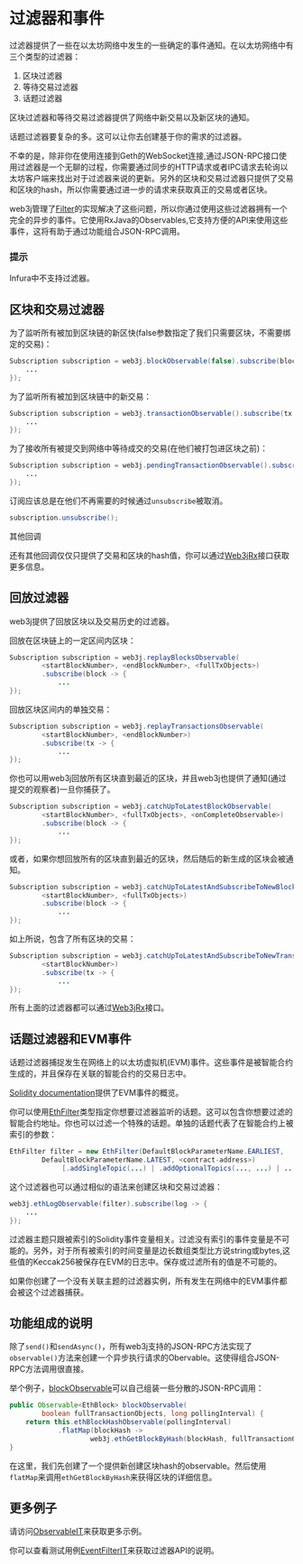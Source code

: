 # 过滤器和事件

过滤器提供了一些在以太坊网络中发生的一些确定的事件通知。在以太坊网络中有三个类型的过滤器：

1. 区块过滤器
2. 等待交易过滤器
3. 话题过滤器

区块过滤器和等待交易过滤器提供了网络中新交易以及新区块的通知。

话题过滤器要复杂的多。这可以让你去创建基于你的需求的过滤器。

不幸的是，除非你在使用连接到Geth的WebSocket连接,通过JSON-RPC接口使用过滤器是一个无聊的过程，你需要通过同步的HTTP请求或者IPC请求去轮询以太坊客户端来找出对于过滤器来说的更新。另外的区块和交易过滤器只提供了交易和区块的hash，所以你需要通过进一步的请求来获取真正的交易或者区块。

web3j管理了[Filter](https://github.com/web3j/web3j/blob/master/core/src/main/java/org/web3j/protocol/core/filters/Filter.java)的实现解决了这些问题，所以你通过使用这些过滤器拥有一个完全的异步的事件。它使用RxJava的Observables,它支持方便的API来使用这些事件，这将有助于通过功能组合JSON-RPC调用。

### 提示

Infura中不支持过滤器。

## 区块和交易过滤器

为了监听所有被加到区块链的新区快\(false参数指定了我们只需要区块，不需要绑定的交易\)：

```java
Subscription subscription = web3j.blockObservable(false).subscribe(block -> {
    ...
});
```

为了监听所有被加到区块链中的新交易：

```java
Subscription subscription = web3j.transactionObservable().subscribe(tx -> {
    ...
});
```

为了接收所有被提交到网络中等待成交的交易\(在他们被打包进区块之前\)：

```java
Subscription subscription = web3j.pendingTransactionObservable().subscribe(tx -> {
    ...
});
```

订阅应该总是在他们不再需要的时候通过`unsubscribe`被取消。

```java
subscription.unsubscribe();
```

其他回调

还有其他回调仅仅只提供了交易和区块的hash值，你可以通过[Web3jRx](https://github.com/web3j/web3j/blob/master/core/src/main/java/org/web3j/protocol/rx/Web3jRx.java)接口获取更多信息。

## 回放过滤器

web3j提供了回放区块以及交易历史的过滤器。

回放在区块链上的一定区间内区块：

```java
Subscription subscription = web3j.replayBlocksObservable(
        <startBlockNumber>, <endBlockNumber>, <fullTxObjects>)
        .subscribe(block -> {
            ...
});
```

回放区块区间内的单独交易：

```java
Subscription subscription = web3j.replayTransactionsObservable(
        <startBlockNumber>, <endBlockNumber>)
        .subscribe(tx -> {
            ...
});
```

你也可以用web3j回放所有区块直到最近的区块，并且web3j也提供了通知\(通过提交的观察者\)一旦你捕获了。

```java
Subscription subscription = web3j.catchUpToLatestBlockObservable(
        <startBlockNumber>, <fullTxObjects>, <onCompleteObservable>)
        .subscribe(block -> {
            ...
});
```

或者，如果你想回放所有的区块直到最近的区块，然后随后的新生成的区块会被通知。

```java
Subscription subscription = web3j.catchUpToLatestAndSubscribeToNewBlocksObservable(
        <startBlockNumber>, <fullTxObjects>)
        .subscribe(block -> {
            ...
});
```

如上所说，包含了所有区块的交易：

```java
Subscription subscription = web3j.catchUpToLatestAndSubscribeToNewTransactionsObservable(
        <startBlockNumber>)
        .subscribe(tx -> {
            ...
});
```

所有上面的过滤器都可以通过[Web3jRx](https://github.com/web3j/web3j/blob/master/core/src/main/java/org/web3j/protocol/rx/Web3jRx.java)接口。

## 话题过滤器和EVM事件

话题过滤器捕捉发生在网络上的以太坊虚拟机\(EVM\)事件。这些事件是被智能合约生成的，并且保存在关联的智能合约的交易日志中。

[Solidity documentation](http://solidity.readthedocs.io/en/develop/contracts.html#events)提供了EVM事件的概览。

你可以使用[EthFilter](https://github.com/web3j/web3j/blob/master/core/src/main/java/org/web3j/protocol/core/methods/request/EthFilter.java)类型指定你想要过滤器监听的话题。这可以包含你想要过滤的智能合约地址。你也可以过滤一个特殊的话题。单独的话题代表了在智能合约上被索引的参数：

```java
EthFilter filter = new EthFilter(DefaultBlockParameterName.EARLIEST,
        DefaultBlockParameterName.LATEST, <contract-address>)
             [.addSingleTopic(...) | .addOptionalTopics(..., ...) | ...];
```

这个过滤器也可以通过相似的语法来创建区块和交易过滤器：

```java
web3j.ethLogObservable(filter).subscribe(log -> {
    ...
});
```

过滤器主题只跟被索引的Solidity事件变量相关。过滤没有索引的事件变量是不可能的。另外，对于所有被索引的时间变量是边长数组类型比方说string或bytes,这些值的Keccak256被保存在EVM的日志中。保存或过滤所有的值是不可能的。

如果你创建了一个没有关联主题的过滤器实例，所有发生在网络中的EVM事件都会被这个过滤器捕获。

## 功能组成的说明

除了`send()`和`sendAsync()`，所有web3j支持的JSON-RPC方法实现了`observable()`方法来创建一个异步执行请求的Obervable。这使得组合JSON-RPC方法调用很直接。

举个例子，[blockObservable](https://github.com/web3j/web3j/blob/master/core/src/main/java/org/web3j/protocol/rx/JsonRpc2_0Rx.java)可以自己组装一些分散的JSON-RPC调用：

```java
public Observable<EthBlock> blockObservable(
        boolean fullTransactionObjects, long pollingInterval) {
    return this.ethBlockHashObservable(pollingInterval)
            .flatMap(blockHash ->
                    web3j.ethGetBlockByHash(blockHash, fullTransactionObjects).observable());
}
```

在这里，我们先创建了一个提供新创建区块hash的observable。然后使用`flatMap`来调用`ethGetBlockByHash`来获得区块的详细信息。

## 更多例子

请访问[ObservableIT](https://github.com/web3j/web3j/blob/master/integration-tests/src/test/java/org/web3j/protocol/core/ObservableIT.java)来获取更多示例。

你可以查看测试用例[EventFilterIT](https://github.com/web3j/web3j/blob/master/integration-tests/src/test/java/org/web3j/protocol/scenarios/EventFilterIT.java)来获取过滤器API的说明。

